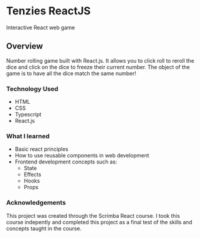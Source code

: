 # Tenzies ReactJS
Interactive React web game

## Overview
Number rolling game built with React.js. It allows you to click roll to reroll the dice and click on the dice to freeze their current number. The object of the game is to have all the dice match the same number!

### Technology Used
- HTML
- CSS
- Typescript
- React.js

### What I learned
- Basic react principles
- How to use reusable components in web development
- Frontend development concepts such as:
  - State
  - Effects
  - Hooks
  - Props
  
 ### Acknowledgements
This project was created through the Scrimba React course. I took this course indepently and completed this project as a final test of the skills and concepts taught in the course.
